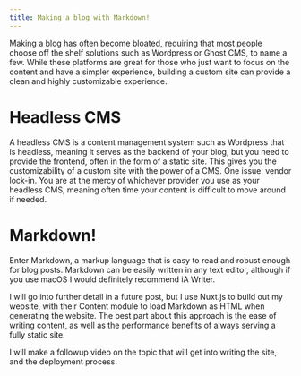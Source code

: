 ```yaml
---
title: Making a blog with Markdown!
---
```

Making a blog has often become bloated, requiring that most people choose off the shelf solutions such as Wordpress or Ghost CMS, to name a few. While these platforms are great for those who just want to focus on the content and have a simpler experience, building a custom site can provide a clean and highly customizable experience.

# Headless CMS
A headless CMS is a content management system such as Wordpress that is headless, meaning it serves as the backend of your blog, but you need to provide the frontend, often in the form of a static site. This gives you the customizability of a custom site with the power of a CMS. One issue: vendor lock-in. You are at the mercy of whichever provider you use as your headless CMS, meaning often time your content is difficult to move around if needed.

# Markdown!
Enter Markdown, a markup language that is easy to read and robust enough for blog posts. Markdown can be easily written in any text editor, although if you use macOS I would definitely recommend iA Writer.

I will go into further detail in a future post, but I use Nuxt.js to build out my website, with their Content module to load Markdown as HTML when generating the website. The best part about this approach is the ease of writing content, as well as the performance benefits of always serving a fully static site.

I will make a followup video on the topic that will get into writing the site, and the deployment process.